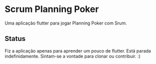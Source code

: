 # Scrum Planning Poker

Uma aplicação flutter para jogar Planning Poker com Srum.

## Status

Fiz a aplicação apenas para aprender um pouco de flutter. Está parada indefinidamente. Sintam-se a vontade para clonar ou contribuir. :)
